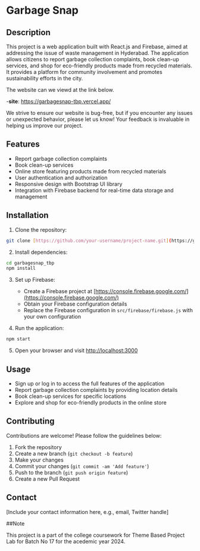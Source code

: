 
# Garbage Snap


## Description

This project is a web application built with React.js and Firebase, aimed at addressing the issue of waste management in Hyderabad. The application allows citizens to report garbage collection complaints, book clean-up services, and shop for eco-friendly products made from recycled materials. It provides a platform for community involvement and promotes sustainability efforts in the city.

The website can we viewd at the link below.

-**site**: https://garbagesnap-tbp.vercel.app/

We strive to ensure our website is bug-free, but if you encounter any issues or unexpected behavior, please let us know! Your feedback is invaluable in helping us improve our project. 

## Features

- Report garbage collection complaints
- Book clean-up services
- Online store featuring products made from recycled materials
- User authentication and authorization
- Responsive design with Bootstrap UI library
- Integration with Firebase backend for real-time data storage and management

## Installation

1. Clone the repository:

```bash
git clone [https://github.com/your-username/project-name.git](https://github.com/adavilalith/garbagesnap_tbp.git)
```

2. Install dependencies:

```bash
cd garbagesnap_tbp
npm install
```

3. Set up Firebase:

   - Create a Firebase project at [https://console.firebase.google.com/](https://console.firebase.google.com/)
   - Obtain your Firebase configuration details
   - Replace the Firebase configuration in `src/firebase/firebase.js` with your own configuration

4. Run the application:

```bash
npm start
```

5. Open your browser and visit [http://localhost:3000](http://localhost:3000)

## Usage

- Sign up or log in to access the full features of the application
- Report garbage collection complaints by providing location details
- Book clean-up services for specific locations
- Explore and shop for eco-friendly products in the online store

## Contributing

Contributions are welcome! Please follow the guidelines below:

1. Fork the repository
2. Create a new branch (`git checkout -b feature`)
3. Make your changes
4. Commit your changes (`git commit -am 'Add feature'`)
5. Push to the branch (`git push origin feature`)
6. Create a new Pull Request


## Contact

[Include your contact information here, e.g., email, Twitter handle]

##Note

This project is a part of the college coursework for Theme Based Project Lab for Batch No 17 for the acedemic year 2024.


